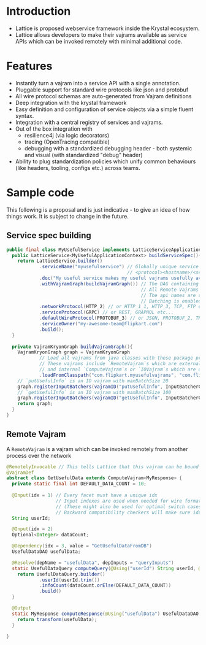 # Introduction
* Lattice is proposed webservice framework inside the Krystal ecosystem.
* Lattice allows developers to make their vajrams available as service APIs which can be invoked remotely with minimal additional code.

# Features
* Instantly turn a vajram into a service API with a single annotation.
* Pluggable support for standard wire protocols like json and protobuf
* All wire protocol schemas are auto-generated from Vajram definitions
* Deep integration with the krystal framework
* Easy definition and configuration of service objects via a simple fluent syntax.
* Integration with a central registry of services and vajrams.
* Out of the box integration with
  * resilience4j (via logic decorators)
  * tracing (OpenTracing compatible)
  * debugging with a standardized debugging header - both systemic and visual (with standardized "debug" header)
* Ability to plug standardization policies which unify common behaviours (like headers, tooling, configs etc.) across teams.

# Sample code
This following is a proposal and is just indicative - to give an idea of how things work. It is subject to change in the future.
## Service spec building
```java
public final class MyUsefulService implements LatticeServiceApplication<MyUsefulApplicationContext> {
  public LatticeService<MyUsefulApplicationContext> buildServiceSpec(){
    return LatticeService.builder()
            .serviceName("myusefulservice") // Globally unique service name - all apis in this service have the following format
                                            // <protocol><hostname>/<servicename>/<vajramId>
            .doc("My useful service makes my useful vajrams usefully available to all my awesome clients!")
            .withVajramGraph(buildVajramGraph()) // The DAG containing all the registered vajrams.
                                                 // All Remote Vajrams are auto registered as individual APIs
                                                 // The api names are same as the vajramIds.
                                                 // Batching is enabled by default for all of these APIs - this is invisible to the vajrams
            .networkProtocol(HTTP_2) // or HTTP_1_1, HTTP_3, TCP, FTP etc...
            .serviceProtocol(GRPC) // or REST, GRAPHQL etc...
            .defaultWireProtocol(PROTOBUF_3) // or JSON, PROTOBUF_2, THRIFT etc... Individual vajrams may override this if they choose.
            .serviceOwner("my-awesome-team@flipkart.com")
            .build();
  }
 
  private VajramKryonGraph buildVajramGraph(){
    VajramKryonGraph graph = VajramKryonGraph
            // Load all vajrams from java classes with these package prefixes.
            // These vajrams include `RemoteVajram`s which are external facing, as they are bound to remotely callable APIs (may be `ComputeVajram`s or `IOVajrams`),
            // and internal `ComputeVajram`s or `IOVajram`s which are direct/indirect dependencies of the above `RemoteVajram`s.
            .loadFromClasspath("com.flipkart.myusefulvajrams", "com.flipkart.myotherusefulvajrams").build();
    // `putUsefulInfo` is an IO vajram with maxBatchSize 20
    graph.registerInputBatchers(vajramID("putUsefulInfo", InputBatcherConfig.simple(() -> new Batcher<>(20))));
    // `getUsefulInfo` is an IO vajram with maxBatchSize 100
    graph.registerInputBatchers(vajramID("getUsefulInfo", InputBatcherConfig.shared(() -> new Batcher<>(100)))); 
    return graph;
  } 
}
```
## Remote Vajram
A `RemoteVajram` is a vajram which can be invoked remotely from another process over the network

```java
@RemotelyInvocable // This tells Lattice that this vajram can be bound to a service API.
@VajramDef
abstract class GetUsefulData extends ComputeVajram<MyResponse> {
  private static final int DEFAULT_DATA_COUNT = 10;
  
  @Input(idx = 1) // Every facet must have a unique idx
                  // Input indexes are used when needed for wire formats like protobuf
                  // (These might also be used for optimal switch cases in auto-generated data classes as well)
                  // Backward compatibility checkers will make sure idxes are unique and do not change for RemoteVajrams
  String userId;

  @Input(idx = 2)
  Optional<Integer> dataCount;

  @Dependency(idx = 3, value = "GetUsefulDataFromDB")
  UsefulDataDAO usefulData;

  @Resolve(depName = "usefulData", depInputs = "queryInputs")
  static UsefulDataQuery computeQuery(@Using("userId") String userId, @Using("dataCount") Optional<Integer> dataCount){
    return UsefulDataQuery.builder()
            .userId(userId.trim())
            .infoCount(dataCount.orElse(DEFAULT_DATA_COUNT))
            .build()
  }

  @Output
  static MyResponse computeResponse(@Using("usefulData") UsefulDataDAO usefulData){
    return transform(usefulData);
  }
  
}
```
